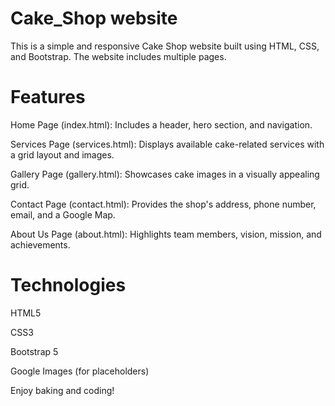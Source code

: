 # Cake_Shop website

This is a simple and responsive Cake Shop website built using HTML, CSS, and Bootstrap. The website includes multiple pages.


Features
========

Home Page (index.html): Includes a header, hero section, and navigation.

Services Page (services.html): Displays available cake-related services with a grid layout and images.

Gallery Page (gallery.html): Showcases cake images in a visually appealing grid.

Contact Page (contact.html): Provides the shop's address, phone number, email, and a Google Map.

About Us Page (about.html): Highlights team members, vision, mission, and achievements.



Technologies 
============

HTML5

CSS3

Bootstrap 5

Google Images (for placeholders)





Enjoy baking and coding!
